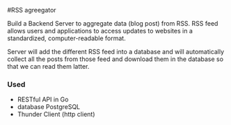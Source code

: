 #RSS agreegator

Build a Backend Server to aggregate data (blog post) from RSS. RSS feed allows users and applications to access updates to websites in a standardized, computer-readable format.

Server will add the different RSS feed into a database and will automatically collect all the posts from those feed and download them in the database so that we can read them latter.

### Used
- RESTful API in Go
- database PostgreSQL
- Thunder Client (http client)
